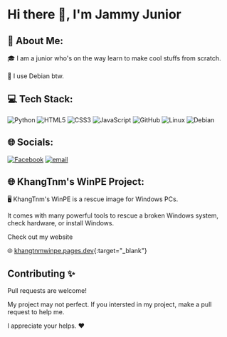 # Hi there 👋, I'm Jammy Junior


## 💫 About Me:
🎓 I am a junior who's on the way learn to make cool stuffs from scratch.<br><br>🗿 I use Debian btw.



## 💻 Tech Stack:
![Python](https://img.shields.io/badge/python-3670A0?style=for-the-badge&logo=python&logoColor=ffdd54) ![HTML5](https://img.shields.io/badge/html5-%23E34F26.svg?style=for-the-badge&logo=html5&logoColor=white) ![CSS3](https://img.shields.io/badge/css3-%231572B6.svg?style=for-the-badge&logo=css3&logoColor=white) ![JavaScript](https://img.shields.io/badge/javascript-%23323330.svg?style=for-the-badge&logo=javascript&logoColor=%23F7DF1E) ![GitHub](https://img.shields.io/badge/github-%23121011.svg?style=for-the-badge&logo=github&logoColor=white) ![Linux](https://img.shields.io/badge/Linux-FCC624?style=for-the-badge&logo=linux&logoColor=black) ![Debian](https://img.shields.io/badge/Debian-D70A53?style=for-the-badge&logo=debian&logoColor=white) 

## 🌐 Socials:
[![Facebook](https://img.shields.io/badge/Facebook-%231877F2.svg?logo=Facebook&logoColor=white)](https://facebook.com/facebook.khangtnm) [![email](https://img.shields.io/badge/Email-D14836?logo=gmail&logoColor=white)](mailto:trannguyenminhkhang0000@gmail.com) 

## 🌐 KhangTnm's WinPE Project:
🖥️ KhangTnm's WinPE is a rescue image for Windows PCs.

   It comes with many powerful tools to rescue a broken Windows system, check hardware, or install Windows.

   Check out my website

🌐 [khangtnmwinpe.pages.dev](https://khangtnmwinpe.pages.dev){:target="_blank"}

## Contributing ✨

Pull requests are welcome! 

My project may not perfect. If you intersted in my project, make a pull request to help me.

I appreciate your helps. ❤️
